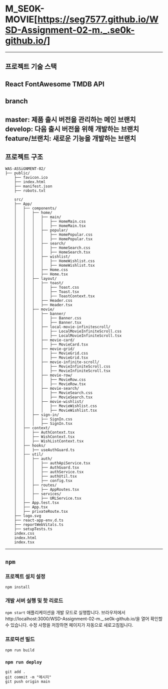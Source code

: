 # M_SE0K-MOVIE[https://seg7577.github.io/WSD-Assignment-02-m._.se0k-github.io/]
---
## 프로젝트 기술 스택
React
FontAwesome
TMDB API
---
## branch
master: 제품 출시 버전을 관리하는 메인 브랜치
develop: 다음 출시 버전을 위해 개발하는 브랜치
feature/브랜치: 새로운 기능을 개발하는 브랜치
---
## 프로젝트 구조
```
WAS-ASSiGNMENT-02/
├── public/
    ├── favicon.ico         
    ├── index.html          
    ├── manifest.json        
    ├── robots.txt          

    src/
    ├── App/
    │   ├── components/    
    │   │   ├── home/       
    │   │   │   ├── main/
    │   │   │   │   ├── HomeMain.css
    │   │   │   │   ├── HomeMain.tsx
    │   │   │   ├── popular/
    │   │   │   │   ├── HomePopular.css
    │   │   │   │   ├── HomePopular.tsx
    │   │   │   ├── search/
    │   │   │   │   ├── HomeSearch.css
    │   │   │   │   ├── HomeSearch.tsx
    │   │   │   ├── wishlist/
    │   │   │   │   ├── HomeWishlist.css
    │   │   │   │   ├── HomeWishlist.tsx
    │   │   │   ├── Home.css
    │   │   │   ├── Home.tsx
    │   │   ├── layout/     
    │   │   │   ├── toast/
    │   │   │   │   ├── Toast.css
    │   │   │   │   ├── Toast.tsx
    │   │   │   │   ├── ToastContext.tsx
    │   │   │   ├── Header.css
    │   │   │   ├── Header.tsx
    │   │   ├── movie/      
    │   │   │   ├── banner/
    │   │   │   │   ├── Banner.css
    │   │   │   │   ├── Banner.tsx
    │   │   │   ├── local-movie-infinitescroll/
    │   │   │   │   ├── LocalMovieInfiniteScroll.css
    │   │   │   │   ├── LocalMovieInfiniteScroll.tsx
    │   │   │   ├── movie-card/
    │   │   │   │   ├── MovieCard.tsx
    │   │   │   ├── movie-grid/
    │   │   │   │   ├── MovieGrid.css
    │   │   │   │   ├── MovieGrid.tsx
    │   │   │   ├── movie-infinite-scroll/
    │   │   │   │   ├── MovieInfiniteScroll.css
    │   │   │   │   ├── MovieInfiniteScroll.tsx
    │   │   │   ├── movie-row/
    │   │   │   │   ├── MovieRow.css
    │   │   │   │   ├── MovieRow.tsx
    │   │   │   ├── movie-search/
    │   │   │   │   ├── MovieSearch.css
    │   │   │   │   ├── MovieSearch.tsx
    │   │   │   ├── movie-wishlist/
    │   │   │   │   ├── MovieWishlist.css
    │   │   │   │   ├── MovieWishlist.tsx
    │   │   ├── sign-in/    
    │   │   │   ├── SignIn.css
    │   │   │   ├── SignIn.tsx
    │   ├── context/        
    │   │   ├── AuthContext.tsx
    │   │   ├── WishContext.tsx
    │   │   ├── WishListContext.tsx
    │   ├── hooks/          
    │   │   ├── useAuthGuard.ts
    │   ├── util/           
    │   │   ├── auth/
    │   │   │   ├── authApiService.tsx
    │   │   │   ├── AuthGuard.tsx
    │   │   │   ├── authService.tsx
    │   │   │   ├── authUtil.tsx
    │   │   │   ├── config.tsx
    │   │   ├── routes/
    │   │   │   ├── AppRoutes.tsx
    │   │   ├── services/
    │   │   │   ├── URLService.tsx
    │   ├── App.test.tsx    
    │   ├── App.tsx         
    │   ├── privateRoute.tsx 
    ├── logo.svg             
    ├── react-app-env.d.ts   
    ├── reportWebVitals.ts   
    ├── setupTests.ts        
    index.css
    index.html
    index.tsx
```
---
## `npm`

### 프로젝트 설치 설정
`npm install`

### 개발 서버 실행 및 핫 리로드
`npm start`
애플리케이션을 개발 모드로 실행합니다.
브라우저에서 http://localhost:3000/WSD-Assignment-02-m._.se0k-github.io/을 열어 확인할 수 있습니다.
수정 사항을 저장하면 페이지가 자동으로 새로고침됩니다.

### 프로덕션 빌드
`npm run build`


### `npm run deploy`

    git add .
    git commit -m "메시지"
    git push origin main

